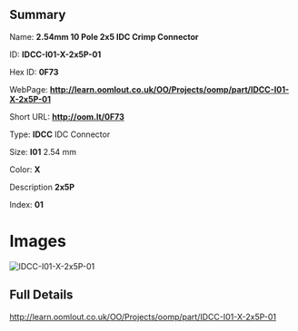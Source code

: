 

## Summary
 
Name: __2.54mm 10 Pole 2x5 IDC Crimp Connector__

ID: __IDCC-I01-X-2x5P-01__

Hex ID: __0F73__

WebPage: __http://learn.oomlout.co.uk/OO/Projects/oomp/part/IDCC-I01-X-2x5P-01__

Short URL: __http://oom.lt/0F73__


Type: __IDCC__ IDC Connector 

Size: __I01__ 2.54 mm 

Color: __X__  

Description __2x5P__  

Index: __01__


# Images
![IDCC-I01-X-2x5P-01](http://oomlout.com/oomp-gen/parts/IDCC-I01-X-2x5P-01/IDCC-I01-X-2x5P-01_420.jpg)



## Full Details

 http://learn.oomlout.co.uk/OO/Projects/oomp/part/IDCC-I01-X-2x5P-01














